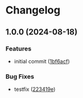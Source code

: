 # Changelog

## 1.0.0 (2024-08-18)


### Features

* initial commit ([1bf6acf](https://github.com/Qeteshpony/CI-Test/commit/1bf6acfb2a9c55ed90037dc4487716a954710241))


### Bug Fixes

* testfix ([223419e](https://github.com/Qeteshpony/CI-Test/commit/223419ebec1ca58d86f0c51a69256c2e0c7d7bf5))

